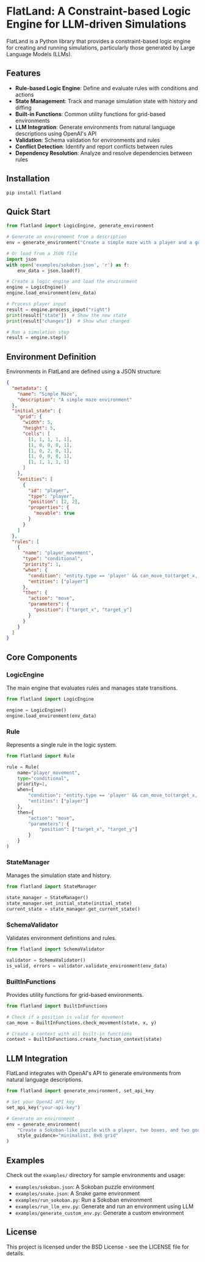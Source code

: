 # FlatLand: A Constraint-based Logic Engine for LLM-driven Simulations

FlatLand is a Python library that provides a constraint-based logic engine for creating and running simulations, particularly those generated by Large Language Models (LLMs).

## Features

- **Rule-based Logic Engine**: Define and evaluate rules with conditions and actions
- **State Management**: Track and manage simulation state with history and diffing
- **Built-in Functions**: Common utility functions for grid-based environments
- **LLM Integration**: Generate environments from natural language descriptions using OpenAI's API
- **Validation**: Schema validation for environments and rules
- **Conflict Detection**: Identify and report conflicts between rules
- **Dependency Resolution**: Analyze and resolve dependencies between rules

## Installation

```bash
pip install flatland
```

## Quick Start

```python
from flatland import LogicEngine, generate_environment

# Generate an environment from a description
env = generate_environment("Create a simple maze with a player and a goal")

# Or load from a JSON file
import json
with open('examples/sokoban.json', 'r') as f:
    env_data = json.load(f)

# Create a logic engine and load the environment
engine = LogicEngine()
engine.load_environment(env_data)

# Process player input
result = engine.process_input("right")
print(result["state"])  # Show the new state
print(result["changes"])  # Show what changed

# Run a simulation step
result = engine.step()
```

## Environment Definition

Environments in FlatLand are defined using a JSON structure:

```json
{
  "metadata": {
    "name": "Simple Maze",
    "description": "A simple maze environment"
  },
  "initial_state": {
    "grid": {
      "width": 5,
      "height": 5,
      "cells": [
        [1, 1, 1, 1, 1],
        [1, 0, 0, 0, 1],
        [1, 0, 2, 0, 1],
        [1, 0, 0, 0, 1],
        [1, 1, 1, 1, 1]
      ]
    },
    "entities": [
      {
        "id": "player",
        "type": "player",
        "position": [2, 2],
        "properties": {
          "movable": true
        }
      }
    ]
  },
  "rules": [
    {
      "name": "player_movement",
      "type": "conditional",
      "priority": 1,
      "when": {
        "condition": "entity.type == 'player' && can_move_to(target_x, target_y)",
        "entities": ["player"]
      },
      "then": {
        "action": "move",
        "parameters": {
          "position": ["target_x", "target_y"]
        }
      }
    }
  ]
}
```

## Core Components

### LogicEngine

The main engine that evaluates rules and manages state transitions.

```python
from flatland import LogicEngine

engine = LogicEngine()
engine.load_environment(env_data)
```

### Rule

Represents a single rule in the logic system.

```python
from flatland import Rule

rule = Rule(
    name="player_movement",
    type="conditional",
    priority=1,
    when={
        "condition": "entity.type == 'player' && can_move_to(target_x, target_y)",
        "entities": ["player"]
    },
    then={
        "action": "move",
        "parameters": {
            "position": ["target_x", "target_y"]
        }
    }
)
```

### StateManager

Manages the simulation state and history.

```python
from flatland import StateManager

state_manager = StateManager()
state_manager.set_initial_state(initial_state)
current_state = state_manager.get_current_state()
```

### SchemaValidator

Validates environment definitions and rules.

```python
from flatland import SchemaValidator

validator = SchemaValidator()
is_valid, errors = validator.validate_environment(env_data)
```

### BuiltInFunctions

Provides utility functions for grid-based environments.

```python
from flatland import BuiltInFunctions

# Check if a position is valid for movement
can_move = BuiltInFunctions.check_movement(state, x, y)

# Create a context with all built-in functions
context = BuiltInFunctions.create_function_context(state)
```

## LLM Integration

FlatLand integrates with OpenAI's API to generate environments from natural language descriptions.

```python
from flatland import generate_environment, set_api_key

# Set your OpenAI API key
set_api_key("your-api-key")

# Generate an environment
env = generate_environment(
    "Create a Sokoban-like puzzle with a player, two boxes, and two goals",
    style_guidance="minimalist, 8x8 grid"
)
```

## Examples

Check out the `examples/` directory for sample environments and usage:

- `examples/sokoban.json`: A Sokoban puzzle environment
- `examples/snake.json`: A Snake game environment
- `examples/run_sokoban.py`: Run a Sokoban environment
- `examples/run_llm_env.py`: Generate and run an environment using LLM
- `examples/generate_custom_env.py`: Generate a custom environment

## License

This project is licensed under the BSD License - see the LICENSE file for details.
